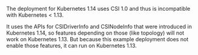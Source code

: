 The deployment for Kubernetes 1.14 uses CSI 1.0 and thus is
incompatible with Kubernetes < 1.13.

It uses the APIs for CSIDriverInfo and CSINodeInfo that were
introduced in Kubernetes 1.14, so features depending on those (like
topology) will not work on Kubernetes 1.13. But because this example
deployment does not enable those features, it can run on Kubernetes
1.13.
